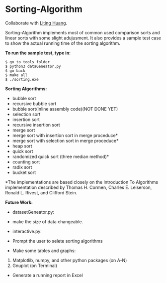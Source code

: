 # Sorting-Algorithm

Collaborate with [Liting Huang](https://github.com/llliting).  

Sorting-Algorithm implements most of common used comparison sorts and linear sorts with some slight adujusment. It also provides a sample test case to show the actual running time of the sorting algorithm.

**To run the sample test, type in:**
```
$ go to tools folder
$ python3 dataGeneator.py
$ go back 
$ make all
$ ./sorting.exe
```
**Sorting Algorithms:**
* bubble sort
* recursive bubble sort
* bubble sort(inline assembly code)(NOT DONE YET)
* selection sort
* insertion sort
* recursive insertion sort
* merge sort
* merge sort with insertion sort in merge proceduce*
* merge sort with selection sort in merge proceduce*
* heap sort
* quick sort
* randomized quick sort (three median method)*
* counting sort
* radix sort 
* bucket sort  

\*The implementations are based closely on the Introduction To Algorithms implementation described by Thomas H. Cormen, Charles E. Leiserson, Ronald L. Rivest, and Clifford Stein.

**Future Work:**
* datasetGeneator.py:
* make the size of data changeable.

* interactive.py:
* Prompt the user to selete sorting algorithms
* Make some tables and graphs:
1) Matplotlib, numpy, and other python packages (on A-N)
2) Gnuplot (on Terminal)
* Generate a running report in Excel
